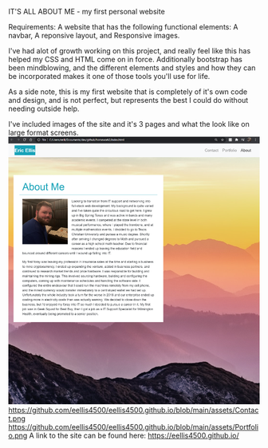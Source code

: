 IT'S ALL ABOUT ME - my first personal website

Requirements: A website that has the following functional elements: A navbar, A reponsive layout, and Responsive images.

I've had alot of growth working on this project, and really feel like this has helped my CSS and HTML come on in force. Additionally bootstrap has been mindblowing, and the different elements and styles and how they can be incorporated makes it one of those tools you'll use for life.

As a side note, this is my first website that is completely of it's own code and design, and is not perfect, but represents the best I could do without needing outside help. 

I've included images of the site and it's 3 pages and what the look like on large format screens.
![Test Image 1](https://github.com/eellis4500/eellis4500.github.io/blob/main/assets/About%20Me.png)
https://github.com/eellis4500/eellis4500.github.io/blob/main/assets/Contact.png
https://github.com/eellis4500/eellis4500.github.io/blob/main/assets/Portfolio.png
A link to the site can be found here: https://eellis4500.github.io/
